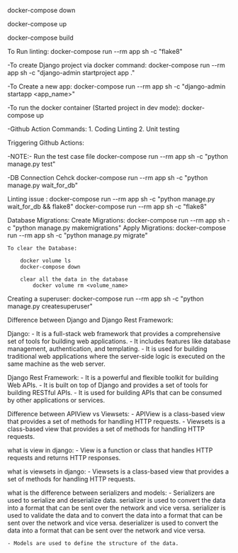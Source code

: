 docker-compose down

docker-compose up


docker-compose build

To Run linting:
docker-compose run --rm app sh -c "flake8"


-To create Django project via docker command:
    docker-compose run --rm app sh -c "django-admin startproject app ."

-To Create a new app:
    docker-compose run --rm app sh -c "django-admin startapp <app_name>"

-To run the docker container (Started project in dev mode):
    docker-compose up


-Github Action Commands:
    1. Coding Linting 2. Unit testing

 Triggering Github Actions:

-NOTE:- Run the test case file 
    docker-compose run --rm app sh -c "python manage.py test"

-DB Connection Cehck
    docker-compose run --rm app sh -c "python manage.py wait_for_db"

Linting issue :
    docker-compose run --rm app sh -c "python manage.py wait_for_db && flake8"
    docker-compose run --rm app sh -c "flake8"


Database Migrations:
    Create Migrations:
        docker-compose run --rm app sh -c "python manage.py makemigrations"
    Apply Migrations:
        docker-compose run --rm app sh -c "python manage.py migrate"

    To clear the Database:

        docker volume ls
        docker-compose down

        clear all the data in the database
            docker volume rm <volume_name>



Creating a superuser:
    docker-compose run --rm app sh -c "python manage.py createsuperuser"


Difference between Django and Django Rest Framework:

Django:
    - It is a full-stack web framework that provides a comprehensive set of tools for building web applications.
    - It includes features like database management, authentication, and templating.
    - It is used for building traditional web applications where the server-side logic is executed on the same machine as the web server.

Django Rest Framework:
    - It is a powerful and flexible toolkit for building Web APIs.
    - It is built on top of Django and provides a set of tools for building RESTful APIs.
    - It is used for building APIs that can be consumed by other applications or services.

Difference between APIView vs Viewsets:
    - APIView is a class-based view that provides a set of methods for handling HTTP requests.
    - Viewsets is a class-based view that provides a set of methods for handling HTTP requests.

what is view in django:
    - View is a function or class that handles HTTP requests and returns HTTP responses.

what is viewsets in django:
    - Viewsets is a class-based view that provides a set of methods for handling HTTP requests.

what is the difference between serializers and models:
    - Serializers are used to serialize and deserialize data.
        serializer is used to convert the data into a format that can be sent over the network and vice versa.
        serializer is used to validate the data and to convert the data into a format that can be sent over the network and vice versa.
        deserializer is used to convert the data into a format that can be sent over the network and vice versa.

    - Models are used to define the structure of the data.

